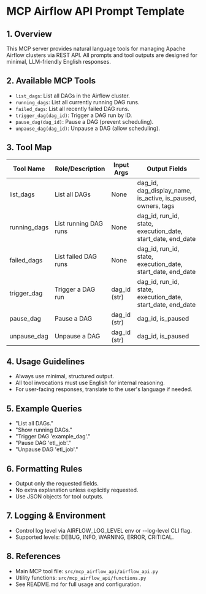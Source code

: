 # MCP Airflow API Prompt Template

## 1. Overview

This MCP server provides natural language tools for managing Apache Airflow clusters via REST API. All prompts and tool outputs are designed for minimal, LLM-friendly English responses.

## 2. Available MCP Tools

- `list_dags`: List all DAGs in the Airflow cluster.
- `running_dags`: List all currently running DAG runs.
- `failed_dags`: List all recently failed DAG runs.
- `trigger_dag(dag_id)`: Trigger a DAG run by ID.
- `pause_dag(dag_id)`: Pause a DAG (prevent scheduling).
- `unpause_dag(dag_id)`: Unpause a DAG (allow scheduling).

## 3. Tool Map

| Tool Name      | Role/Description                          | Input Args      | Output Fields                        |
|----------------|-------------------------------------------|-----------------|--------------------------------------|
| list_dags      | List all DAGs                             | None            | dag_id, dag_display_name, is_active, is_paused, owners, tags |
| running_dags   | List running DAG runs                     | None            | dag_id, run_id, state, execution_date, start_date, end_date |
| failed_dags    | List failed DAG runs                      | None            | dag_id, run_id, state, execution_date, start_date, end_date |
| trigger_dag    | Trigger a DAG run                         | dag_id (str)    | dag_id, run_id, state, execution_date, start_date, end_date |
| pause_dag      | Pause a DAG                               | dag_id (str)    | dag_id, is_paused                    |
| unpause_dag    | Unpause a DAG                             | dag_id (str)    | dag_id, is_paused                    |

## 4. Usage Guidelines

- Always use minimal, structured output.
- All tool invocations must use English for internal reasoning.
- For user-facing responses, translate to the user's language if needed.

## 5. Example Queries

- "List all DAGs."
- "Show running DAGs."
- "Trigger DAG 'example_dag'."
- "Pause DAG 'etl_job'."
- "Unpause DAG 'etl_job'."

## 6. Formatting Rules

- Output only the requested fields.
- No extra explanation unless explicitly requested.
- Use JSON objects for tool outputs.

## 7. Logging & Environment

- Control log level via AIRFLOW_LOG_LEVEL env or --log-level CLI flag.
- Supported levels: DEBUG, INFO, WARNING, ERROR, CRITICAL.

## 8. References

- Main MCP tool file: `src/mcp_airflow_api/airflow_api.py`
- Utility functions: `src/mcp_airflow_api/functions.py`
- See README.md for full usage and configuration.
